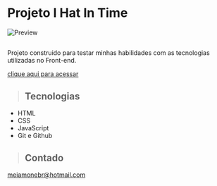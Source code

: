 # Projeto I Hat In Time

![Preview](https://user-images.githubusercontent.com/105456789/213871218-c02d561e-d799-47ef-9287-e852aa7f81eb.jpg)


>## 

Projeto construido para testar minhas habilidades com as tecnologias utilizadas no Front-end.

[clique aqui para acessar](https://meiamonee.github.io/Projeto-Hat/)

>## Tecnologias

- HTML
- CSS
- JavaScript
- Git e Github

>## Contado
meiamonebr@hotmail.com
 
